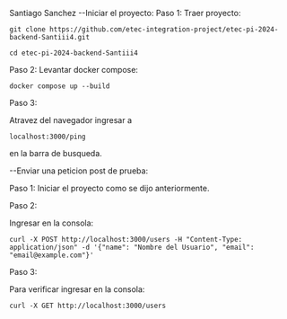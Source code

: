 Santiago Sanchez
--Iniciar el proyecto:
Paso 1:
Traer proyecto:
```
git clone https://github.com/etec-integration-project/etec-pi-2024-backend-Santiii4.git
```
```
cd etec-pi-2024-backend-Santiii4
```
Paso 2:
Levantar docker compose:
```
docker compose up --build
```
Paso 3:

Atravez del navegador ingresar a 
```
localhost:3000/ping
```
en la barra de busqueda.


--Enviar una peticion post de prueba:

Paso 1:
Iniciar el proyecto como se dijo anteriormente.

Paso 2:

Ingresar en la consola:

```
curl -X POST http://localhost:3000/users -H "Content-Type: application/json" -d '{"name": "Nombre del Usuario", "email": "email@example.com"}'

```

Paso 3:

Para verificar ingresar en la consola:

```
curl -X GET http://localhost:3000/users
```








